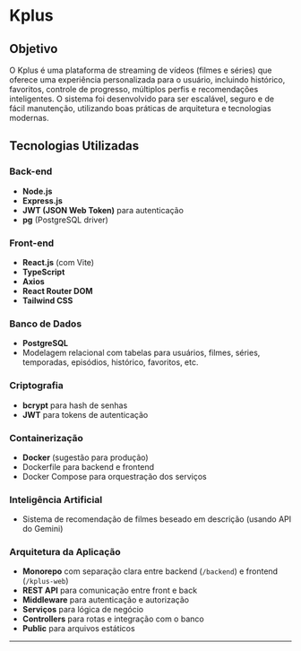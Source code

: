 # Kplus

## Objetivo
O Kplus é uma plataforma de streaming de vídeos (filmes e séries) que oferece uma experiência personalizada para o usuário, incluindo histórico, favoritos, controle de progresso, múltiplos perfis e recomendações inteligentes. O sistema foi desenvolvido para ser escalável, seguro e de fácil manutenção, utilizando boas práticas de arquitetura e tecnologias modernas.

## Tecnologias Utilizadas

### Back-end
- **Node.js**
- **Express.js**
- **JWT (JSON Web Token)** para autenticação
- **pg** (PostgreSQL driver)


### Front-end
- **React.js** (com Vite)
- **TypeScript**
- **Axios**
- **React Router DOM**
- **Tailwind CSS**

### Banco de Dados
- **PostgreSQL**
- Modelagem relacional com tabelas para usuários, filmes, séries, temporadas, episódios, histórico, favoritos, etc.

### Criptografia
- **bcrypt** para hash de senhas
- **JWT** para tokens de autenticação

### Containerização
- **Docker** (sugestão para produção)
- Dockerfile para backend e frontend
- Docker Compose para orquestração dos serviços

### Inteligência Artificial
- Sistema de recomendação de filmes beseado em descrição (usando API do Gemini)

### Arquitetura da Aplicação
- **Monorepo** com separação clara entre backend (`/backend`) e frontend (`/kplus-web`)
- **REST API** para comunicação entre front e back
- **Middleware** para autenticação e autorização
- **Serviços** para lógica de negócio
- **Controllers** para rotas e integração com o banco
- **Public** para arquivos estáticos


---



